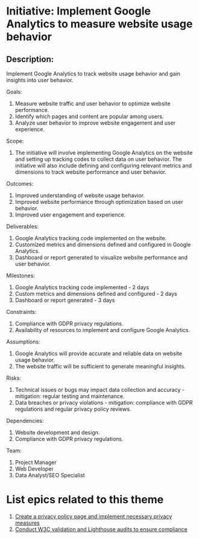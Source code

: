 # Initiative: Implement Google Analytics to measure website usage behavior

## Description: 
Implement Google Analytics to track website usage behavior and gain insights into user behavior.

Goals:
1. Measure website traffic and user behavior to optimize website performance.
2. Identify which pages and content are popular among users.
3. Analyze user behavior to improve website engagement and user experience.

Scope:
1. The initiative will involve implementing Google Analytics on the website and setting up tracking codes to collect data on user behavior. The initiative will also include defining and configuring relevant metrics and dimensions to track website performance and user behavior.

Outcomes:
1. Improved understanding of website usage behavior. 
2. Improved website performance through optimization based on user behavior. 
3. Improved user engagement and experience.

Deliverables:
1. Google Analytics tracking code implemented on the website.
2. Customized metrics and dimensions defined and configured in Google Analytics.
3. Dashboard or report generated to visualize website performance and user behavior.

Milestones:
1. Google Analytics tracking code implemented - 2 days
2. Custom metrics and dimensions defined and configured - 2 days
3. Dashboard or report generated - 3 days

Constraints:
1. Compliance with GDPR privacy regulations.
2. Availability of resources to implement and configure Google Analytics.

Assumptions:
1. Google Analytics will provide accurate and reliable data on website usage behavior.
2. The website traffic will be sufficient to generate meaningful insights.

Risks:
1. Technical issues or bugs may impact data collection and accuracy - mitigation: regular testing and maintenance.
2. Data breaches or privacy violations - mitigation: compliance with GDPR regulations and regular privacy policy reviews.

Dependencies:
1. Website development and design.
2. Compliance with GDPR privacy regulations.

Team:
1. Project Manager
2. Web Developer
3. Data Analyst/SEO Specialist

# List epics related to this theme
1. [Create a privacy policy page and implement necessary privacy measures](epics/epic_template.md)
2. [Conduct W3C validation and Lighthouse audits to ensure compliance](epics/epic_template1.md)